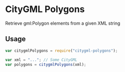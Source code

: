 # CityGML Polygons

Retrieve gml:Polygon elements from a given XML string

## Usage

```javascript
var citygmlPolygons = require("citygml-polygons");

var xml = "..."; // Some CityGML
var polygons = citygmlPolygons(xml);
```
